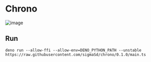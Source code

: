 # Chrono
![image](https://github.com/sigmaSd/chrono/assets/22427111/96326143-c821-46bb-ad60-41d0424ec754)

## Run
```
deno run --allow-ffi --allow-env=DENO_PYTHON_PATH --unstable https://raw.githubusercontent.com/sigmaSd/chrono/0.1.0/main.ts
```
